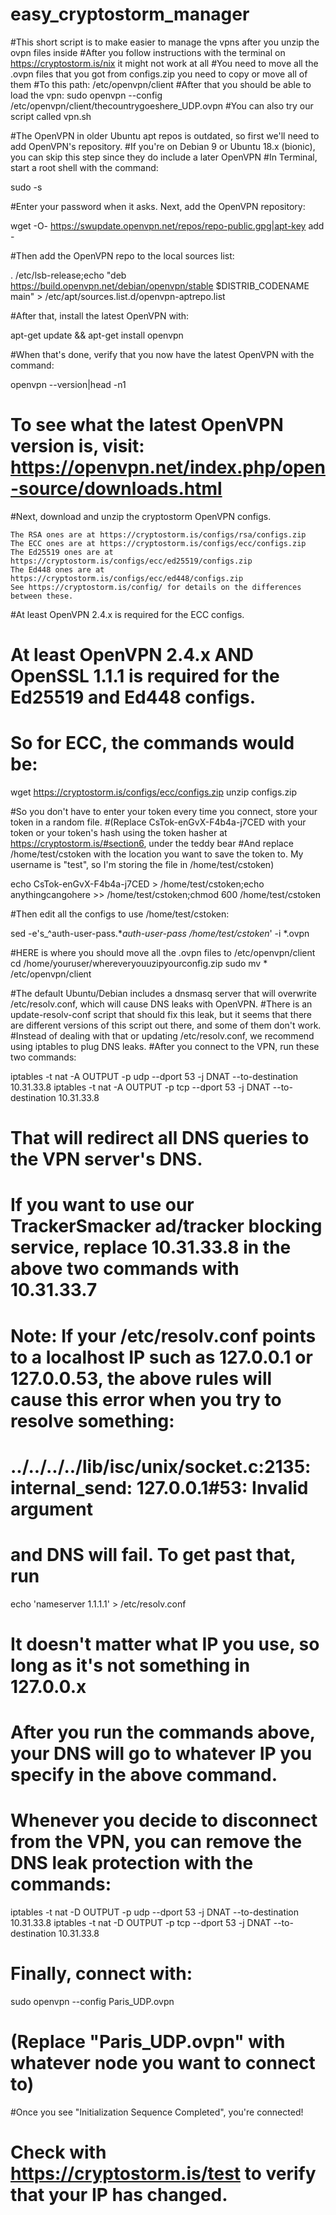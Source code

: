 # easy_cryptostorm_manager
#This short script is to make easier to manage the vpns after you unzip the ovpn files inside 
#After you follow instructions with the terminal on https://cryptostorm.is/nix it might not work at all
#You need to move all the .ovpn files that you got from configs.zip you need to copy or move all of them 
#To this path: /etc/openvpn/client
#After that you should be able to load the vpn: sudo openvpn --config /etc/openvpn/client/thecountrygoeshere_UDP.ovpn
#You can also try our script called vpn.sh 



#The OpenVPN in older Ubuntu apt repos is outdated, so first we'll need to add OpenVPN's repository.
#If you're on Debian 9 or Ubuntu 18.x (bionic), you can skip this step since they do include a later OpenVPN
#In Terminal, start a root shell with the command:

  sudo -s

#Enter your password when it asks. Next, add the OpenVPN repository:

  wget -O- https://swupdate.openvpn.net/repos/repo-public.gpg|apt-key add -

#Then add the OpenVPN repo to the local sources list:

   . /etc/lsb-release;echo "deb https://build.openvpn.net/debian/openvpn/stable $DISTRIB_CODENAME main" > /etc/apt/sources.list.d/openvpn-aptrepo.list


#After that, install the latest OpenVPN with:

  apt-get update && apt-get install openvpn

#When that's done, verify that you now have the latest OpenVPN with the command:

   openvpn --version|head -n1

# To see what the latest OpenVPN version is, visit: https://openvpn.net/index.php/open-source/downloads.html

 
#Next, download and unzip the cryptostorm OpenVPN configs.

    The RSA ones are at https://cryptostorm.is/configs/rsa/configs.zip
    The ECC ones are at https://cryptostorm.is/configs/ecc/configs.zip
    The Ed25519 ones are at https://cryptostorm.is/configs/ecc/ed25519/configs.zip
    The Ed448 ones are at https://cryptostorm.is/configs/ecc/ed448/configs.zip
    See https://cryptostorm.is/config/ for details on the differences between these.

  #At least OpenVPN 2.4.x is required for the ECC configs.
# At least OpenVPN 2.4.x AND OpenSSL 1.1.1 is required for the Ed25519 and Ed448 configs.
# So for ECC, the commands would be:

  wget https://cryptostorm.is/configs/ecc/configs.zip
  unzip configs.zip


#So you don't have to enter your token every time you connect, store your token in a random file.
#(Replace CsTok-enGvX-F4b4a-j7CED with your token or your token's hash using the token hasher at https://cryptostorm.is/#section6, under the teddy bear
#And replace /home/test/cstoken with the location you want to save the token to. My username is "test", so I'm storing the file in /home/test/cstoken)

  echo CsTok-enGvX-F4b4a-j7CED > /home/test/cstoken;echo anythingcangohere >> /home/test/cstoken;chmod 600 /home/test/cstoken

#Then edit all the configs to use /home/test/cstoken:

  sed -e's_^auth-user-pass.*_auth-user-pass /home/test/cstoken_' -i *.ovpn


#HERE is where you should move all the .ovpn files to /etc/openvpn/client
  cd /home/youruser/whereveryouuzipyourconfig.zip
  sudo mv * /etc/openvpn/client

#The default Ubuntu/Debian includes a dnsmasq server that will overwrite /etc/resolv.conf, which will cause DNS leaks with OpenVPN.
#There is an update-resolv-conf script that should fix this leak, but it seems that there are different versions of this script out there, and some of them don't work.
#Instead of dealing with that or updating /etc/resolv.conf, we recommend using iptables to plug DNS leaks.
#After you connect to the VPN, run these two commands:

   iptables -t nat -A OUTPUT -p udp --dport 53 -j DNAT --to-destination 10.31.33.8
   iptables -t nat -A OUTPUT -p tcp --dport 53 -j DNAT --to-destination 10.31.33.8

# That will redirect all DNS queries to the VPN server's DNS.
#    If you want to use our TrackerSmacker ad/tracker blocking service, replace 10.31.33.8 in the above two commands with 10.31.33.7

 #   Note: If your /etc/resolv.conf points to a localhost IP such as 127.0.0.1 or 127.0.0.53, the above rules will cause this error when you try to resolve something:
  #  ../../../../lib/isc/unix/socket.c:2135: internal_send: 127.0.0.1#53: Invalid argument
   # and DNS will fail. To get past that, run

  echo 'nameserver 1.1.1.1' > /etc/resolv.conf

#  It doesn't matter what IP you use, so long as it's not something in 127.0.0.x
#   After you run the commands above, your DNS will go to whatever IP you specify in the above command.

#  Whenever you decide to disconnect from the VPN, you can remove the DNS leak protection with the commands:

   iptables -t nat -D OUTPUT -p udp --dport 53 -j DNAT --to-destination 10.31.33.8
   iptables -t nat -D OUTPUT -p tcp --dport 53 -j DNAT --to-destination 10.31.33.8


# Finally, connect with:

   sudo openvpn --config Paris_UDP.ovpn
#    (Replace "Paris_UDP.ovpn" with whatever node you want to connect to)

#Once you see "Initialization Sequence Completed", you're connected!
# Check with https://cryptostorm.is/test to verify that your IP has changed.


